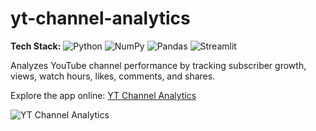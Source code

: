 # yt-channel-analytics

**Tech Stack:** ![Python](https://img.shields.io/badge/Python-3776AB?logo=python&logoColor=white) ![NumPy](https://img.shields.io/badge/NumPy-013243?logo=numpy&logoColor=white) ![Pandas](https://img.shields.io/badge/Pandas-150458?logo=pandas&logoColor=white) ![Streamlit](https://img.shields.io/badge/Streamlit-FF4B4B?logo=streamlit&logoColor=white)

Analyzes YouTube channel performance by tracking subscriber growth, views, watch hours, likes, comments, and shares.

Explore the app online: [YT Channel Analytics](https://yildiramdsa-yt-channel-analytics-yt-channel-analytics-h9ai9c.streamlit.app/)

![YT Channel Analytics](https://github.com/yildiramdsa/yt_channel_analytics/blob/main/yt_logo_lg.png)
